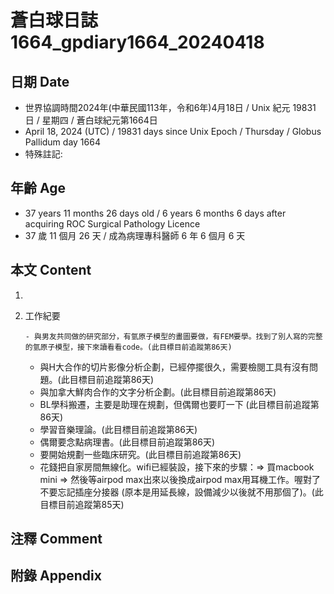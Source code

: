 [_metadata_:encoding]: - "utf-8"
[_metadata_:language]: - "zh-Hant-TW"
[_metadata_:fileformat]: - "markdown"
[_metadata_:MIME_type]: - "text/plain"
[_metadata_:markdown_version]: - "commonmark version 0.30"
[_metadata_:markdown_spec]: - "https://spec.commonmark.org/0.30/"

# 蒼白球日誌1664_gpdiary1664_20240418 #

## 日期 Date ##

* 世界協調時間2024年(中華民國113年，令和6年)4月18日 / Unix 紀元 19831 日 / 星期四 / 蒼白球紀元第1664日
* April 18, 2024 (UTC) / 19831 days since Unix Epoch / Thursday / Globus Pallidum day 1664
* 特殊註記:

## 年齡 Age ##

* 37 years 11 months 26 days old / 6 years 6 months 6 days after acquiring ROC Surgical Pathology Licence
* 37 歲 11 個月 26 天 / 成為病理專科醫師 6 年 6 個月 6 天

## 本文 Content ##

1. 

    
2. 工作紀要

       - 與男友共同做的研究部分，有氫原子模型的畫圖要做，有FEM要學。找到了別人寫的完整的氫原子模型，接下來讀看看code。(此目標目前追蹤第86天)
   - 與H大合作的切片影像分析企劃，已經停擺很久，需要檢閱工具有沒有問題。(此目標目前追蹤第86天)
   - 與加拿大鮮肉合作的文字分析企劃。(此目標目前追蹤第86天)
   - BL學科搬遷，主要是助理在規劃，但偶爾也要盯一下 (此目標目前追蹤第86天)
   - 學習音樂理論。(此目標目前追蹤第86天)
   - 偶爾要念點病理書。(此目標目前追蹤第86天)
   - 要開始規劃一些臨床研究。(此目標目前追蹤第86天)
   - 花錢把自家房間無線化。wifi已經裝設，接下來的步驟：=> 買macbook mini => 然後等airpod max出來以後換成airpod max用耳機工作。喔對了不要忘記插座分接器 (原本是用延長線，設備減少以後就不用那個了)。(此目標目前追蹤第85天)


## 注釋 Comment ##


## 附錄 Appendix ##

